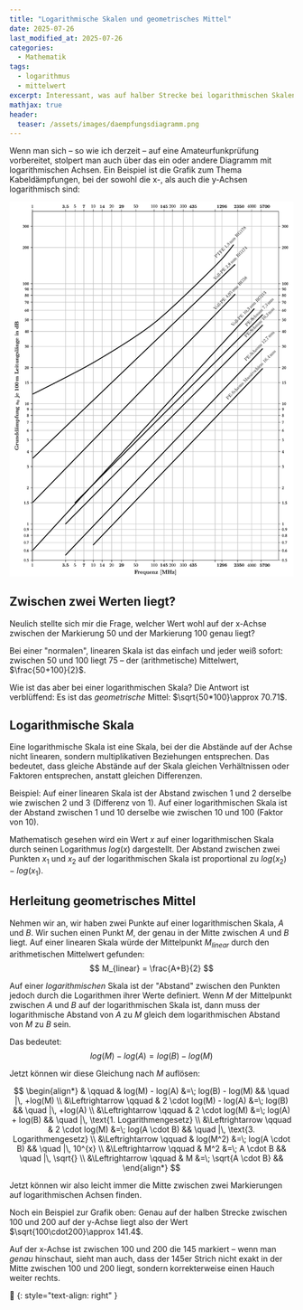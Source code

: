 ```yaml
---
title: "Logarithmische Skalen und geometrisches Mittel"
date: 2025-07-26
last_modified_at: 2025-07-26
categories:
  - Mathematik
tags:
  - logarithmus
  - mittelwert
excerpt: Interessant, was auf halber Strecke bei logarithmischen Skalen liegt!
mathjax: true
header:
  teaser: /assets/images/daempfungsdiagramm.png
---
```


Wenn man sich – so wie ich derzeit – auf eine Amateurfunkprüfung vorbereitet, stolpert man auch über das ein oder andere Diagramm mit logarithmischen Achsen. Ein Beispiel ist die Grafik zum Thema Kabeldämpfungen, bei der sowohl die x-, als auch die y-Achsen logarithmisch sind:

![Kabeldämpfungsdiagramm](/assets/images/daempfungsdiagramm.png)

## Zwischen zwei Werten liegt?
Neulich stellte sich mir die Frage, welcher Wert wohl auf der x-Achse zwischen der Markierung 50 und der Markierung 100 genau liegt?

Bei einer "normalen", linearen Skala ist das einfach und jeder weiß sofort: zwischen 50 und 100 liegt 75 – der (arithmetische) Mittelwert, $\frac{50+100}{2}$.

Wie ist das aber bei einer logarithmischen Skala? Die Antwort ist verblüffend: Es ist das *geometrische* Mittel: $\sqrt{50*100}\approx 70.71$.

## Logarithmische Skala
Eine logarithmische Skala ist eine Skala, bei der die Abstände auf der Achse nicht linearen, sondern multiplikativen Beziehungen entsprechen. Das bedeutet, dass gleiche Abstände auf der Skala gleichen Verhältnissen oder Faktoren entsprechen, anstatt gleichen Differenzen.

Beispiel: Auf einer linearen Skala ist der Abstand zwischen 1 und 2 derselbe wie zwischen 2 und 3 (Differenz von 1). Auf einer logarithmischen Skala ist der Abstand zwischen 1 und 10 derselbe wie zwischen 10 und 100 (Faktor von 10).

Mathematisch gesehen wird ein Wert $x$ auf einer logarithmischen Skala durch seinen Logarithmus $log(x)$ dargestellt. Der Abstand zwischen zwei Punkten $x_1$ und $x_2$ auf der logarithmischen Skala ist proportional zu $log(x_2)−log(x_1)$.

## Herleitung geometrisches Mittel
Nehmen wir an, wir haben zwei Punkte auf einer logarithmischen Skala, $A$ und $B$. Wir suchen einen Punkt $M$, der genau in der Mitte zwischen $A$ und $B$ liegt. Auf einer linearen Skala würde der Mittelpunkt $M_{linear}$ durch den arithmetischen Mittelwert gefunden:
$$
M_{linear} = \frac{A+B}{2}
$$

Auf einer *logarithmischen* Skala ist der "Abstand" zwischen den Punkten jedoch durch die Logarithmen ihrer Werte definiert. Wenn $M$ der Mittelpunkt zwischen $A$ und $B$ auf der logarithmischen Skala ist, dann muss der logarithmische Abstand von $A$ zu $M$ gleich dem logarithmischen Abstand von $M$ zu $B$ sein.

Das bedeutet:
$$
log(M)−log(A)=log(B)−log(M)
$$

Jetzt können wir diese Gleichung nach $M$ auflösen:

$$
\begin{align*}
&                \qquad  & log(M) - log(A)         &=\; log(B) - log(M)       && \quad |\, +log(M) \\
&\Leftrightarrow \qquad  & 2 \cdot log(M) - log(A) &=\; log(B)                && \quad |\, +log(A) \\
&\Leftrightarrow \qquad  & 2 \cdot log(M)          &=\; log(A) + log(B)       && \quad |\, \text{1. Logarithmengesetz} \\
&\Leftrightarrow \qquad  & 2 \cdot log(M)          &=\; log(A \cdot B)        && \quad |\, \text{3. Logarithmengesetz} \\
&\Leftrightarrow \qquad  & log(M^2)                &=\; log(A \cdot B)        && \quad |\, 10^{x} \\
&\Leftrightarrow \qquad  & M^2                     &=\; A \cdot B             && \quad |\, \sqrt{} \\
&\Leftrightarrow \qquad  & M                       &=\; \sqrt{A \cdot B}      &&
\end{align*}
$$

Jetzt können wir also leicht immer die Mitte zwischen zwei Markierungen auf logarithmischen Achsen finden.

Noch ein Beispiel zur Grafik oben: Genau auf der halben Strecke zwischen 100 und 200 auf der y-Achse liegt also der Wert $\sqrt{100\cdot200}\approx 141.4$.

Auf der x-Achse ist zwischen 100 und 200 die 145 markiert – wenn man *genau* hinschaut, sieht man auch, dass der 145er Strich nicht exakt in der Mitte zwischen 100 und 200 liegt, sondern korrekterweise einen Hauch weiter rechts.

🔲
{: style="text-align: right" }
